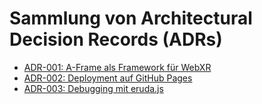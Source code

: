 # Sammlung von Architectural Decision Records (ADRs)

- [ADR-001: A-Frame als Framework für WebXR](001-webxr-technology.md)
- [ADR-002: Deployment auf GitHub Pages](002-deployment-github-pages.md)
- [ADR-003: Debugging mit eruda.js](003-debuggig.md)